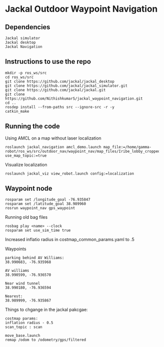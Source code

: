# Jackal Outdoor Waypoint Navigation



## Dependencies
```
Jackal simulator
Jackal desktop 
Jackal Navigation
```

## Instructions to use the repo
```
mkdir -p ros_ws/src
cd ros_ws/src
git clone https://github.com/jackal/jackal_desktop
git clone https://github.com/jackal/jackal_simulator.git
git clone https://github.com/jackal/jackal.git
git clone https://github.com/NithishkumarS/jackal_waypoint_navigation.git
cd ..
rosdep install --from-paths src --ignore-src -r -y
catkin_make
```

## Running the code

Using AMCL on a map without laser localization

```
roslaunch jackal_navigation amcl_demo.launch map_file:=/home/gamma-robot/ros_ws/src/outdoor_nav/waypoint_nav/map_files/Iribe_lobby_cropped.yaml  use_map_topic:=true
```

Visualize localization
```
roslaunch jackal_viz view_robot.launch config:=localization
```

## Waypoint node

```
rosparam set /longitude_goal -76.935847
rosparam set /latitude_goal 38.989960
rosrun waypoint_nav gps_waypoint
```

Running old bag files
```
rosbag play <name> --clock
rosparam set use_sim_time true
```
Increased inflatio radius in costmap_common_params.yaml to .5


Waypoints 
```
parking behind AV Williams: 
38.990683, -76.935968

AV williams
38.990599, -76.936570

Near wind tunnel
38.990180, -76.936594

Nearest:
38.989999, -76.935867
```



Things to chgange  in the jackal pakcgae:
```
costmap params:
inflation radius - 0.5 
scan_topic : scan

move_base.launch
remap /odom to /odometry/gps/filtered
```
